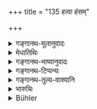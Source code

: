 +++
title = "135 हत्वा हंसम्"

+++

<details><summary>गङ्गानथ-मूलानुवादः</summary>

On having killed a swan, a balākā, a crane, a peacock, a monkey, a falcon, or a vulture,—one should give a cow to a Brāhmaṇa.—(135)
</details>

<details><summary>मेधातिथिः</summary>

**हंसादयः** पक्षिणः । **वानरो** मर्कटः । **स्पर्शयेद्** दद्यात् । प्रत्येकवधे चैतत् प्रायश्चित्तम्, द्वन्द्वानिर्देशाद् इत्य् उक्तम् (च्ड़्। म्ध् ११.१०९) ॥ ११.१३५ ॥
</details>

<details><summary>गङ्गानथ-भाष्यानुवादः</summary>

‘*Swan*’ and the; rest are birds.

‘*Vānara*’ is *monkey*.

‘*Sparśayet*’—should give.

This expiation applies to the killing of any one of the animals mentioned; because the names have not been compounded into a copulative compound,—as has been explained before.—(135)
</details>

<details><summary>गङ्गानथ-टिप्पन्यः</summary>

This verse is quoted in *Parāśaramādhava* (Prāyaścitta, p. 62), which notes that this refers to ‘eases where the offender is a wealthy person unable to do any fasting;—in *Aparārka* (p. 1132) in *Mitākṣarā* (3.272);—in *Madanapārijāta* (p. 950);—and in *Prāyaścittaviveka* (p. 239).
</details>

<details><summary>गङ्गानथ-तुल्य-वाक्यानि</summary>

*Baudhāyana* (1.19.6).—(See under 131.)

*Viṣṇu* (50.33).—‘If he has killed a *Haṃsa*, or a crane, or a heron, or
a cormorant, or an ape, or a falcon, or the vulture called *Bhāsa*, or a Brāhmaṇī duck, he must give a cow to a Brāhmaṇa.’

*Yājñavalkya* (3.273).—(See under 135.)
</details>

<details><summary>भारुचिः</summary>

समस्तवध एतत् प्रायश्चित्तं विभागानुपदेशात्, गोश् च महत्त्वात्, यथा "मार्जारनकुलौ हत्वा" इत्य् एवमादि । यत्र समस्तानाम् अप्य् उपदेशे प्रत्येकम् इच्छति तत्र पृथग् ग्रहणं करोति । तथा चोपरिष्टात् प्रदर्शयिष्यामः ॥ ११.१३३–१३४ ॥
</details>

<details><summary>Bühler</summary>

136	If he has killed a Hamsa, a Balaka, a heron, a peacock, a monkey, a falcon, or a Bhasa, he shall give a cow to a Brahmana.
</details>
